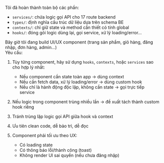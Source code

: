 Tôi đã hoàn thành toàn bộ các phần:

- `services/`: chứa logic gọi API cho 17 route backend
- `types/`: định nghĩa cấu trúc dữ liệu dựa trên schema BE
- `contexts/`: chỉ giữ state và method cần thiết có tính global 
- `hooks/`: đóng gói logic dùng lại, gọi service, xử lý loading/error...

Bây giờ tôi đang build UI/UX component (trang sản phẩm, giỏ hàng, đăng nhập, đơn hàng, admin...)  
Yêu cầu:

1. Tùy từng component, hãy sử dụng `hooks`, `contexts`, hoặc `services` sao cho hợp lý nhất:
   - Nếu component cần state toàn app  → dùng context
   - Nếu cần fetch data, xử lý loading/error → dùng custom hook
   - Nếu chỉ là hành động độc lập, không cần state → gọi trực tiếp service

2. Nếu logic trong component trùng nhiều lần → đề xuất tách thành custom hook riêng

3. Tránh trùng lặp logic gọi API giữa hook và context

4. Ưu tiên clean code, dễ bảo trì, dễ đọc

5. Component phải tối ưu theo UX:
   - Có loading state
   - Có thông báo lỗi/thành công (toast)
   - Không render UI sai quyền (nếu chưa đăng nhập)


